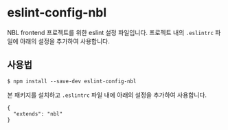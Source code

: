 # eslint-config-nbl

NBL frontend 프로젝트를 위한 eslint 설정 파일입니다. 프로젝트 내의 `.eslintrc` 파일에 아래의 설정을 추가하여 사용합니다.

## 사용법

```
$ npm install --save-dev eslint-config-nbl
```
본 패키지를 설치하고 `.eslintrc` 파일 내에 아래의 설정을 추가하여 사용합니다.

```
{
  "extends": "nbl"
}
```
